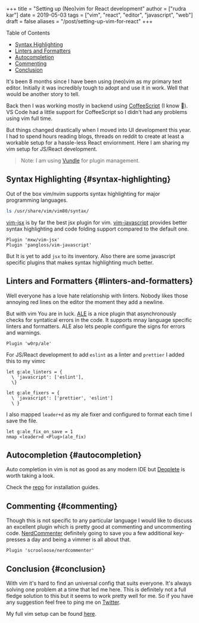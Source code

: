 +++
title = "Setting up (Neo)vim for React development"
author = ["rudra kar"]
date = 2019-05-03
tags = ["vim", "react", "editor", "javascript", "web"]
draft = false
aliases = "/post/setting-up-vim-for-react"
+++

<div class="ox-hugo-toc toc">

<div class="heading">Table of Contents</div>

- [Syntax Highlighting](#syntax-highlighting)
- [Linters and Formatters](#linters-and-formatters)
- [Autocompletion](#autocompletion)
- [Commenting](#commenting)
- [Conclusion](#conclusion)

</div>
<!--endtoc-->

It's been 8 months since I have been using (neo)vim as my primary text
editor. Initially it was incredibly tough to adopt and use it in work.
Well that would be another story to tell.

Back then I was working mostly in backend using
[CoffeeScript](https://coffeescript.org/) (I know 🙈). VS Code had a
little support for CoffeeScript so I didn't had any problems using vim
full time.

But things changed drastically when I moved into UI development this
year. I had to spend hours reading blogs, threads on reddit to create at
least a workable setup for a hassle-less React enviornment. Here I am
sharing my vim setup for JS/React development.

> Note: I am using [Vundle](https://github.com/VundleVim/Vundle.vim)
> for plugin management.


## Syntax Highlighting {#syntax-highlighting}

Out of the box vim/nvim supports syntax highlighting for major
programming languages.

```bash
ls /usr/share/vim/vim80/syntax/
```

[vim-jsx](https://github.com/mxw/vim-jsx) is by far the best jsx
plugin for vim.
[vim-javascript](https://github.com/pangloss/vim-javascript) provides
better syntax highlighting and code folding support compared to the
default one.

```vim
Plugin 'mxw/vim-jsx'
Plugin 'pangloss/vim-javascript'
```

But It is yet to add `jsx` to its inventory. Also there are some
javascript specific plugins that makes syntax highlighting much better.


## Linters and Formatters {#linters-and-formatters}

Well everyone has a love hate relationship with linters. Nobody likes
those annoying red lines on the editor the moment they add a newline.

But with vim You are in luck. [ALE](https://github.com/w0rp/ale) is a
nice plugin that asynchronously checks for syntatical errors in the
code. It supports mnay language specific linters and formatters. ALE
also lets people configure the signs for errors and warnings.

```vim
Plugin 'w0rp/ale'
```

For JS/React development to add `eslint` as a linter and `prettier` I
added this to my vimrc

```vim
let g:ale_linters = {
  \ 'javascript': ['eslint'],
  \}

let g:ale_fixers = {
  \ 'javascript': ['prettier', 'eslint']
  \ }
```

I also mapped `leader+d` as my ale fixer and configured to format each
time I save the file.

```vim
let g:ale_fix_on_save = 1
nmap <leader>d <Plug>(ale_fix)
```


## Autocompletion {#autocompletion}

Auto completion in vim is not as good as any modern IDE but
[Deoplete](https://github.com/Shougo/deoplete.nvim) is worth taking a look.

Check the [repo](https://github.com/Shougo/deoplete.nvim#install) for installation guides.


## Commenting {#commenting}

Though this is not specific to any particular language I would like to
discuss an excellent plugin which is pretty good at commenting and
uncommenting code.
[NerdCommenter](https://github.com/scrooloose/nerdcommenter)
definitely going to save you a few additional key-presses a day and
being a vimmer is all about that.

```vim
Plugin 'scrooloose/nerdcommenter'
```


## Conclusion {#conclusion}

With vim it's hard to find an universal config that suits everyone. It's
always solving one problem at a time that led me here. This is
definitely not a full fledge solution to this but it seems to work
pretty well for me. So if you have any suggestion feel free to ping me
on [Twitter](https://twitter.com/ThisIsRudra).

My full vim setup can be found
[here](https://github.com/mrprofessor/dotfiles/blob/master/.vimrc).
